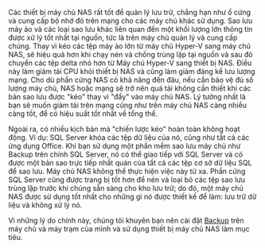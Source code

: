 
Các thiết bị máy chủ NAS rất tốt để quản lý lưu trữ, chẳng hạn như ổ cứng và cung cấp bộ nhớ đó trên mạng cho các máy chủ khác sử dụng. Sao lưu máy ảo và các loại sao lưu khác liên quan đến một khối lượng lớn thông tin được xử lý tốt nhất tại nguồn, tức là trên máy chủ quản lý và cung cấp chúng. Thay vì kéo các tệp máy ảo lớn từ máy chủ Hyper-V sang máy chủ NAS, sẽ hiệu quả hơn khi chạy nén và chống trùng lặp tại nguồn và sau đó chuyển các tệp delta nhỏ hơn từ Máy chủ Hyper-V sang thiết bị NAS. Điều này làm giảm tải CPU khỏi thiết bị NAS và cũng làm giảm đáng kể lưu lượng mạng. Cho dù phần cứng NAS có khả năng đến đâu, nếu cần bảo vệ đủ số lượng máy chủ, NAS hoặc mạng sẽ trở nên quá tải không cần thiết khi các bản sao lưu được "kéo" thay vì "đẩy" vào máy chủ NAS. Lý tưởng nhất là bạn sẽ muốn giảm tải trên mạng cũng như trên máy chủ NAS càng nhiều càng tốt, để có hiệu suất tốt nhất về tổng thể.

Ngoài ra, có nhiều kịch bản mà "chiến lược kéo" hoàn toàn không hoạt động. Ví dụ: SQL Server khóa các tệp dữ liệu của nó, cũng như tất cả các ứng dụng Office. Khi bạn sử dụng một phần mềm sao lưu máy chủ như Backup trên chính SQL Server, nó có thể giao tiếp với SQL Server và có được một bản sao trực tiếp nhất quán của tất cả các tệp cơ sở dữ liệu SQL để sao lưu. Máy chủ NAS không thể thực hiện việc này từ xa. Phần cứng SQL Server cũng được trang bị tốt hơn để nén và loại bỏ các tệp sao lưu trùng lặp trước khi chúng sẵn sàng cho kho lưu trữ; do đó, một máy chủ NAS được sử dụng tốt nhất cho những gì nó được thiết kế để làm: lưu trữ dữ liệu và không xử lý nó.

Vì những lý do chính này, chúng tôi khuyên bạn nên cài đặt [Backup](http://www.serverbackup.ovh/) trên máy chủ và máy trạm của mình và sử dụng thiết bị máy chủ NAS làm mục tiêu.
